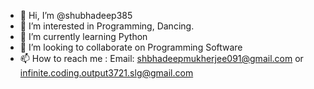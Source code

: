 - 👋 Hi, I’m @shubhadeep385
- 👀 I’m interested in Programming, Dancing.
- 🌱 I’m currently learning Python
- 💞️ I’m looking to collaborate on Programming Software
- 📫 How to reach me : Email: shbhadeepmukherjee091@gmail.com or infinite.coding.output3721.slg@gmail.com

<!---
shubhadeep385/shubhadeep385 is a ✨ special ✨ repository because its `README.md` (this file) appears on your GitHub profile.
You can click the Preview link to take a look at your changes.
--->

